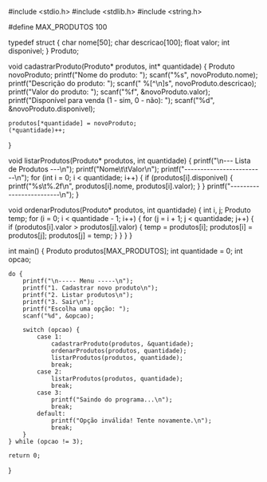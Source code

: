 #include <stdio.h>
#include <stdlib.h>
#include <string.h>

#define MAX_PRODUTOS 100

typedef struct {
    char nome[50];
    char descricao[100];
    float valor;
    int disponivel;
} Produto;

void cadastrarProduto(Produto* produtos, int* quantidade) {
    Produto novoProduto;
    printf("Nome do produto: ");
    scanf("%s", novoProduto.nome);
    printf("Descrição do produto: ");
    scanf(" %[^\n]s", novoProduto.descricao);
    printf("Valor do produto: ");
    scanf("%f", &novoProduto.valor);
    printf("Disponível para venda (1 - sim, 0 - não): ");
    scanf("%d", &novoProduto.disponivel);

    produtos[*quantidade] = novoProduto;
    (*quantidade)++;
}

void listarProdutos(Produto* produtos, int quantidade) {
    printf("\n--- Lista de Produtos ---\n");
    printf("Nome\t\tValor\n");
    printf("-------------------------\n");
    for (int i = 0; i < quantidade; i++) {
        if (produtos[i].disponivel) {
            printf("%s\t%.2f\n", produtos[i].nome, produtos[i].valor);
        }
    }
    printf("-------------------------\n");
}

void ordenarProdutos(Produto* produtos, int quantidade) {
    int i, j;
    Produto temp;
    for (i = 0; i < quantidade - 1; i++) {
        for (j = i + 1; j < quantidade; j++) {
            if (produtos[i].valor > produtos[j].valor) {
                temp = produtos[i];
                produtos[i] = produtos[j];
                produtos[j] = temp;
            }
        }
    }
}

int main() {
    Produto produtos[MAX_PRODUTOS];
    int quantidade = 0;
    int opcao;

    do {
        printf("\n----- Menu -----\n");
        printf("1. Cadastrar novo produto\n");
        printf("2. Listar produtos\n");
        printf("3. Sair\n");
        printf("Escolha uma opção: ");
        scanf("%d", &opcao);

        switch (opcao) {
            case 1:
                cadastrarProduto(produtos, &quantidade);
                ordenarProdutos(produtos, quantidade);
                listarProdutos(produtos, quantidade);
                break;
            case 2:
                listarProdutos(produtos, quantidade);
                break;
            case 3:
                printf("Saindo do programa...\n");
                break;
            default:
                printf("Opção inválida! Tente novamente.\n");
                break;
        }
    } while (opcao != 3);

    return 0;
}
